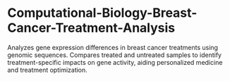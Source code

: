 # Computational-Biology-Breast-Cancer-Treatment-Analysis
Analyzes gene expression differences in breast cancer treatments using genomic sequences. Compares treated and untreated samples to identify treatment-specific impacts on gene activity, aiding personalized medicine and treatment optimization.
